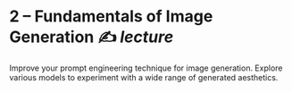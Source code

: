 # 2 – Fundamentals of Image Generation ✍️ _lecture_
Improve your prompt engineering technique for image generation. Explore various models to experiment with a wide range of generated aesthetics.
